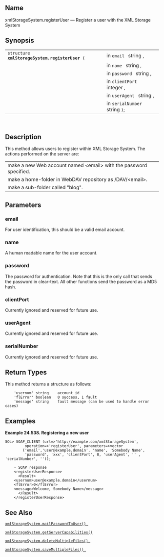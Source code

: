 <div>

<div>

</div>

<div>

## Name

xmlStorageSystem.registerUser — Register a user with the XML Storage
System

</div>

<div>

## Synopsis

<div>

|                                                     |                                |
|-----------------------------------------------------|--------------------------------|
| `structure `**`xmlStorageSystem.registerUser`**` (` | in `email ` string ,           |
|                                                     | in `name ` string ,            |
|                                                     | in `password ` string ,        |
|                                                     | in `clientPort ` integer ,     |
|                                                     | in `userAgent ` string ,       |
|                                                     | in `serialNumber ` string `)`; |

<div>

 

</div>

</div>

</div>

<div>

## Description

This method allows users to register within XML Storage System. The
actions performed on the server are:

|                                                                     |
|---------------------------------------------------------------------|
| make a new Web account named \<email\> with the password specified. |
| make a home-folder in WebDAV repository as /DAV/\<email\>.          |
| make a sub-folder called "blog".                                    |

</div>

<div>

## Parameters

<div>

### email

For user identification, this should be a valid email account.

</div>

<div>

### name

A human readable name for the user account.

</div>

<div>

### password

The password for authentication. Note that this is the only call that
sends the password in clear-text. All other functions send the password
as a MD5 hash.

</div>

<div>

### clientPort

Currently ignored and reserved for future use.

</div>

<div>

### userAgent

Currently ignored and reserved for future use.

</div>

<div>

### serialNumber

Currently ignored and reserved for future use.

</div>

</div>

<div>

## Return Types

This method returns a structure as follows:

``` programlisting
    'usernum' string    account id
    'flError' boolean   0 success, 1 fault
    'message' string    fault message (can be used to handle error cases)
```

</div>

<div>

## Examples

<div>

**Example 24.538. Registering a new user**

<div>

``` screen
SQL> SOAP_CLIENT (url=>'http://example.com/xmlStorageSystem',
         operation=>'registerUser', parameters=>vector
        ('email','user@example.domain', 'name', 'Somebody Name',
         'password', 'xxx', 'clientPort', 0, 'userAgent', '' , 'serialNumber', ''));

    - SOAP response
    <registerUserResponse>
      <Result>
    <usernum>user@example.domain</usernum>
    <flError>0</flError>
    <message>Welcome, Somebody Name</message>
      </Result>
    </registerUserResponse>
```

</div>

</div>

  

</div>

<div>

## See Also

<a href="fn_xmlstoragesystem.mailpasswordtouser.html" class="link"
title="xmlStorageSystem.mailPasswordToUser"><code
class="function">xmlStorageSystem.mailPasswordToUser() </code></a>

<a href="fn_xmlstoragesystem.getservercapabilities.html" class="link"
title="xmlStorageSystem.getServerCapabilities"><code
class="function">xmlStorageSystem.getServerCapabilities() </code></a>

<a href="fn_xmlstoragesystem.deletemultiplefiles.html" class="link"
title="xmlStorageSystem.deleteMultipleFiles"><code
class="function">xmlStorageSystem.deleteMultipleFiles() </code></a>

<a href="fn_xmlstoragesystem.savemultiplefiles.html" class="link"
title="xmlStorageSystem.saveMultipleFiles"><code
class="function">xmlStorageSystem.saveMultipleFiles() </code></a>

</div>

</div>
